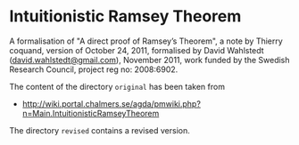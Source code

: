 # Intuitionistic Ramsey Theorem

A formalisation of "A direct proof of Ramsey’s Theorem",
a note by Thierry coquand, version of October 24, 2011,
formalised by David Wahlstedt (david.wahlstedt@gmail.com),
November 2011, work funded by the Swedish Research Council,
project reg no: 2008:6902.

The content of the directory `original` has been taken from

* <http://wiki.portal.chalmers.se/agda/pmwiki.php?n=Main.IntuitionisticRamseyTheorem>

The directory `revised` contains a revised version.
